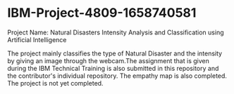 # IBM-Project-4809-1658740581
Project Name: Natural Disasters Intensity Analysis and Classification using Artificial Intelligence

The project mainly classifies the type of Natural Disaster and the intensity by giving an image through the webcam.The assignment that is given during the IBM Technical Training is also submitted in this repository and the contributor's individual repository. The empathy map is also completed. The project is not yet completed.
